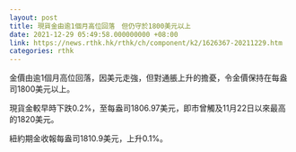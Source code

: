 ```yaml
---
layout: post
title: 現貨金由逾1個月高位回落　但仍守於1800美元以上
date: 2021-12-29 05:49:58.000000000 +08:00
link: https://news.rthk.hk/rthk/ch/component/k2/1626367-20211229.htm
categories: rthk
---
```


金價由逾1個月高位回落，因美元走強，但對通脹上升的擔憂，令金價保持在每盎司1800美元以上。

現貨金較早時下跌0.2%，至每盎司1806.97美元，即市曾觸及11月22日以來最高的1820美元。

紐約期金收報每盎司1810.9美元，上升0.1%。
